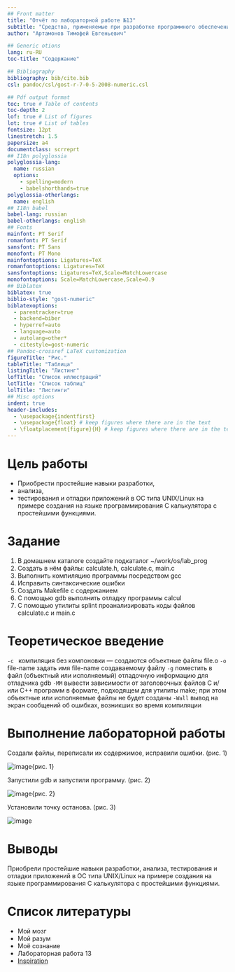 ```yaml
---
## Front matter
title: "Отчёт по лабораторной работе №13"
subtitle: "Средства, применяемые при разработке программного обеспечения в ОС типа UNIX/Linux"
author: "Артамонов Тимофей Евгеньевич"

## Generic otions
lang: ru-RU
toc-title: "Содержание"

## Bibliography
bibliography: bib/cite.bib
csl: pandoc/csl/gost-r-7-0-5-2008-numeric.csl

## Pdf output format
toc: true # Table of contents
toc-depth: 2
lof: true # List of figures
lot: true # List of tables
fontsize: 12pt
linestretch: 1.5
papersize: a4
documentclass: scrreprt
## I18n polyglossia
polyglossia-lang:
  name: russian
  options:
	- spelling=modern
	- babelshorthands=true
polyglossia-otherlangs:
  name: english
## I18n babel
babel-lang: russian
babel-otherlangs: english
## Fonts
mainfont: PT Serif
romanfont: PT Serif
sansfont: PT Sans
monofont: PT Mono
mainfontoptions: Ligatures=TeX
romanfontoptions: Ligatures=TeX
sansfontoptions: Ligatures=TeX,Scale=MatchLowercase
monofontoptions: Scale=MatchLowercase,Scale=0.9
## Biblatex
biblatex: true
biblio-style: "gost-numeric"
biblatexoptions:
  - parentracker=true
  - backend=biber
  - hyperref=auto
  - language=auto
  - autolang=other*
  - citestyle=gost-numeric
## Pandoc-crossref LaTeX customization
figureTitle: "Рис."
tableTitle: "Таблица"
listingTitle: "Листинг"
lofTitle: "Список иллюстраций"
lotTitle: "Список таблиц"
lolTitle: "Листинги"
## Misc options
indent: true
header-includes:
  - \usepackage{indentfirst}
  - \usepackage{float} # keep figures where there are in the text
  - \floatplacement{figure}{H} # keep figures where there are in the text
---
```


# Цель работы

* Приобрести простейшие навыки разработки,
* анализа,
* тестирования и отладки приложений в ОС типа UNIX/Linux на примере создания на языке программирования С калькулятора с простейшими функциями.

# Задание

1. В домашнем каталоге создайте подкаталог ~/work/os/lab_prog
2. Создать в нём файлы: calculate.h, calculate.c, main.c
3. Выполнить компиляцию программы посредством gcc
4. Исправить синтаксические ошибки
5. Создать Makefile с содержанием
6. С помощью gdb выполнить отладку программы calcul 
7. С помощью утилиты splint проанализировать коды файлов calculate.c и main.c


# Теоретическое введение

`-c ` компиляция без компоновки — создаются объектные файлы file.o
`-o` file-name задать имя file-name создаваемому файлу
`-g` поместить в файл (объектный или исполняемый) отладочную информацию для отладчика gdb
`-MM` вывести зависимости от заголовочных файлов C и/или C++ программ в формате, подходящем для утилиты make; при этом объектные или исполняемые файлы не будет созданы
`-Wall` вывод на экран сообщений об ошибках, возникших во время компиляции

# Выполнение лабораторной работы

Создали файлы, переписали их содержимое, исправили ошибки. (рис. 1)

![image](https://user-images.githubusercontent.com/104139992/172015374-f40009e6-e684-4c87-ac10-e30603cd7db2.png){рис. 1}

Запустили gdb и запустили программу. (рис. 2)

![image](https://user-images.githubusercontent.com/104139992/172015446-709e5809-718b-486f-b347-f6c9133af0b2.png){рис. 2}

Установили точку останова. (рис. 3)

![image](https://user-images.githubusercontent.com/104139992/172015490-807a07e1-f323-4cbe-b8c4-cf42ede34359.png)

# Выводы

Приобрели простейшие навыки разработки, анализа, тестирования и отладки приложений в ОС типа UNIX/Linux на примере создания на языке программирования С калькулятора с простейшими функциями.

# Список литературы

- Мой мозг
- Мой разум
- Моё сознание
- Лабораторная работа 13
- [Inspiration](https://youtu.be/7OYFay9Bel4)
